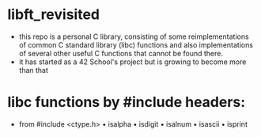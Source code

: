 # libft_revisited
* this repo is a personal C library, consisting of some reimplementations of common C standard library (libc) functions and also implementations of several other useful C functions that cannot be found there.
* it has started as a 42 School's project but is growing to become more than that

# libc functions by #include headers:
* from #include <ctype.h>
• isalpha
• isdigit
• isalnum
• isascii
• isprint
